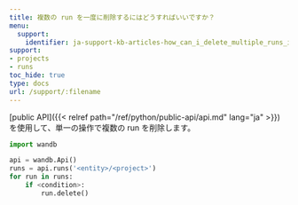 ```yaml
---
title: 複数の run を一度に削除するにはどうすればいいですか？
menu:
  support:
    identifier: ja-support-kb-articles-how_can_i_delete_multiple_runs_in_bulk_instead_of_one_at_a_time
support:
- projects
- runs
toc_hide: true
type: docs
url: /support/:filename
---
```


[public API]({{< relref path="/ref/python/public-api/api.md" lang="ja" >}}) を使用して、単一の操作で複数の run を削除します。

```python
import wandb

api = wandb.Api()
runs = api.runs('<entity>/<project>')
for run in runs:
    if <condition>:
        run.delete()
```